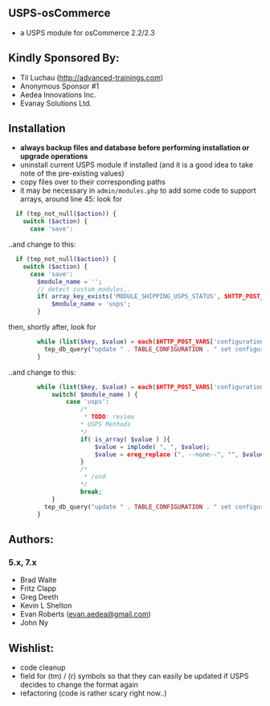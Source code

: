 ## USPS-osCommerce
- a USPS module for osCommerce 2.2/2.3

## Kindly Sponsored By:
- Til Luchau (http://advanced-trainings.com)
- Anonymous Sponsor #1
- Aedea Innovations Inc.
- Evanay Solutions Ltd.

## Installation
- **always backup files and database before performing installation or upgrade operations**
- uninstall current USPS module if installed (and it is a good idea to take note of the pre-existing values)
- copy files over to their corresponding paths
- it may be necessary in `admin/modules.php` to add some code to support arrays, around line 45: look for
```php
  if (tep_not_null($action)) {
    switch ($action) {
      case 'save':
```

..and change to this: 

```php
  if (tep_not_null($action)) {
    switch ($action) {
      case 'save':
        $module_name = '';
      	// detect custom modules..
      	if( array_key_exists('MODULE_SHIPPING_USPS_STATUS', $HTTP_POST_VARS['configuration']) ){	
      		$module_name = 'usps';
      	}
```

then, shortly after, look for
```php
        while (list($key, $value) = each($HTTP_POST_VARS['configuration'])) {
          tep_db_query("update " . TABLE_CONFIGURATION . " set configuration_value = '" . $value . "' where configuration_key = '" . $key . "'");
        }
```

..and change to this:
```php
        while (list($key, $value) = each($HTTP_POST_VARS['configuration'])) {
        	switch( $module_name ) {
        		case 'usps':
        			/*
        			 * TODO: review
        			* USPS Methods
        			*/
        			if( is_array( $value ) ){
        				$value = implode( ", ", $value);
        				$value = ereg_replace (", --none--", "", $value);
        			}
        			/*
        			 * /end
        			*/
        			break;
        	}
          tep_db_query("update " . TABLE_CONFIGURATION . " set configuration_value = '" . $value . "' where configuration_key = '" . $key . "'");
        }
```

## Authors:

### 5.x, 7.x
- Brad Waite
- Fritz Clapp
- Greg Deeth
- Kevin L Shelton
- Evan Roberts (evan.aedea@gmail.com)
- John Ny


## Wishlist: 
- code cleanup
- field for (tm) / (r) symbols so that they can easily be updated if USPS decides to change the format again
- refactoring (code is rather scary right now..)

